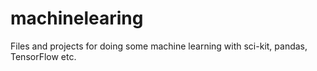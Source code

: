 # machinelearing

Files and projects for doing some machine learning with sci-kit, pandas, TensorFlow etc.
